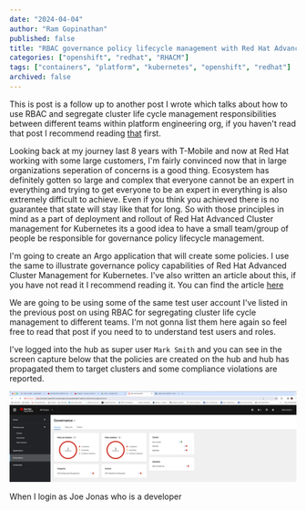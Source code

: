 ```yaml
---
date: "2024-04-04"
author: "Ram Gopinathan"
published: false
title: "RBAC governance policy lifecycle management with Red Hat Advanced Cluster Management for Kubernetes"
categories: ["openshift", "redhat", "RHACM"]
tags: ["containers", "platform", "kubernetes", "openshift", "redhat"]
archived: false
---
```


This is post is a follow up to another post I wrote which talks about how to use RBAC and 
segregate cluster life cycle management responsibilities between different teams within 
platform engineering org, if you haven't read that post I recommend reading [that](/rbac-cluster-lifecycle-rhacm) first. 

Looking back at my journey last 8 years with T-Mobile and now at Red Hat working with some large customers, I'm fairly convinced now that in large organizations seperation of concerns is a good thing. Ecosystem has definitely gotten so large and complex that everyone cannot be an expert in everything and trying to get everyone to be an expert in everything is also extremely difficult to achieve. Even if you think you achieved there is no guarantee that state will stay like that for long. So with those principles in mind as a part of deployment and rollout of Red Hat Advanced Cluster management for Kubernetes its a good idea to have a small team/group of people be responsible for governance policy lifecycle management. 

I'm going to create an Argo application that will create some policies. I use the same to illustrate governance policy capabilities of Red Hat Advanced Cluster Management for Kubernetes. I've also written an article about this, if you have not read it I recommend reading it. You can find the article [here](/config-management-with-acm)

We are going to be using some of the same test user account I've listed in the previous post on using RBAC for segregating cluster life cycle management to different teams. I'm not gonna list them here again so feel free to read that post if you need to to understand test users and roles.  

I've logged into the hub as super user `Mark Smith` and you can see in the screen capture below that the policies are created on the hub and hub has propagated them to target clusters and some compliance violations are reported.

![policyadminview](../src/images/policy-admin-view.png)

When I login as Joe Jonas who is a developer
